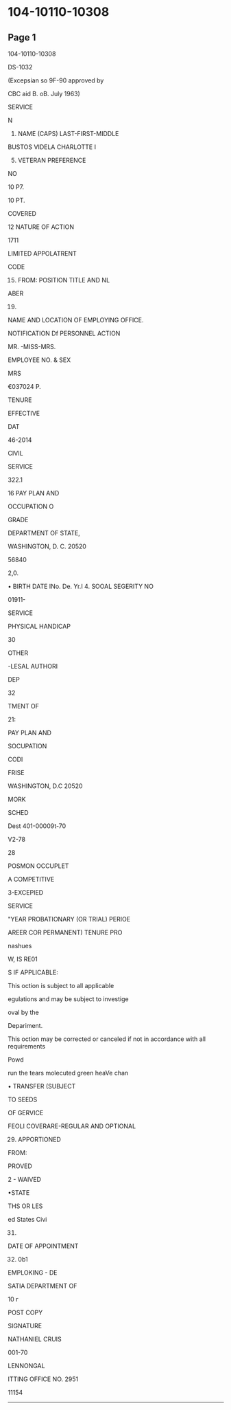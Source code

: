 # 104-10110-10308

## Page 1

104-10110-10308

DS-1032

(Excepsian so 9F-90 approved by

CBC aid B. oB. July 1963)

SERVICE

N

1. NAME (CAPS) LAST-FIRST-MIDDLE

BUSTOS VIDELA CHARLOTTE I

5. VETERAN PREFERENCE

NO

10 P7.

10 PT.

COVERED

12 NATURE OF ACTION

1711

LIMITED APPOLATRENT

CODE

15. FROM: POSITION TITLE AND NL

ABER

19.

NAME AND LOCATION OF EMPLOYING OFFICE.

NOTIFICATION Df PERSONNEL ACTION

MR. -MISS-MRS.

EMPLOYEE NO. & SEX

MRS

€037024 P.

TENURE

EFFECTIVE

DAT

46-2014

CIVIL

SERVICE

322.1

16 PAY PLAN AND

OCCUPATION O

GRADE

DEPARTMENT OF STATE,

WASHINGTON, D. C. 20520

56840

2,0.

• BIRTH DATE INo. De. Yr.I 4. SOOAL SEGERITY NO

01911-

SERVICE

PHYSICAL HANDICAP

30

OTHER

-LESAL AUTHORI

DEP

32

TMENT OF

21:

PAY PLAN AND

SOCUPATION

CODI

FRISE

WASHINGTON, D.C 20520

MORK

SCHED

Dest 401-00009t-70

V2-78

28

POSMON OCCUPLET

A COMPETITIVE

3-EXCEPIED

SERVICE

"YEAR PROBATIONARY (OR TRIAL) PERIOE

AREER COR PERMANENT) TENURE PRO

nashues

W, IS RE01

S IF APPLICABLE:

This oction is subject to all applicable

egulations and may be subject to investige

oval by the

Depariment.

This oction may be corrected or canceled if not in accordance with all requirements

Powd

run the tears molecuted green heaVe chan

• TRANSFER (SUBJECT

TO SEEDS

OF GERVICE

FEOLI COVERARE-REGULAR AND OPTIONAL

29. APPORTIONED

FROM:

PROVED

2 - WAIVED

•STATE

THS OR LES

ed States Civi

31.

DATE OF APPOINTMENT

32. 0b1

EMPLOKING - DE

SATIA DEPARTMENT OF

10 г

POST COPY

SIGNATURE

NATHANIEL CRUIS

001-70

LENNONGAL

ITTING OFFICE NO. 2951

11154

---

